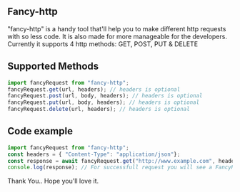 ## Fancy-http

"fancy-http" is a handy tool that'll help you to make different http requests with so less code. It is also made for
more manageable for the developers. Currently it supports 4 http methods: GET, POST, PUT & DELETE

## Supported Methods

```js
import fancyRequest from "fancy-http";
fancyRequest.get(url, headers); // headers is optional
fancyRequest.post(url, body, headers); // headers is optional
fancyRequest.put(url, body, headers); // headers is optional
fancyRequest.delete(url, headers); // headers is optional
```

## Code example

```js
import fancyRequest from "fancy-http";
const headers = { "Content-Type": "application/json"};
const response = await fancyRequest.get("http://www.example.com", headers);
console.log(response); // For successfull request you will see a FancyResponse object with three properties: data, status and statusText otherwise you'll recieve a FancyError object.
```
Thank You.. Hope you'll love it.